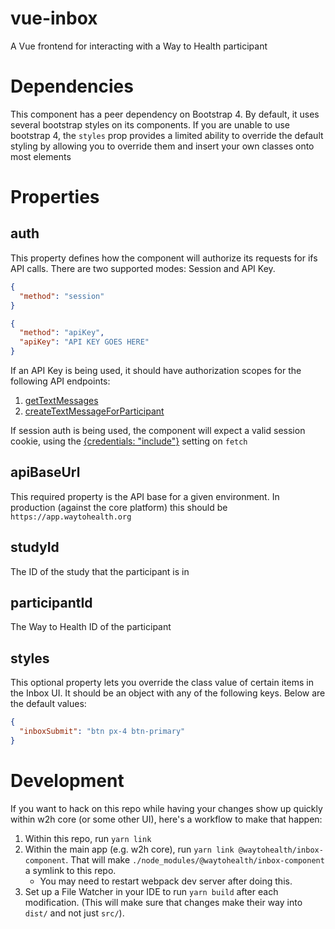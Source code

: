 # vue-inbox
A Vue frontend for interacting with a Way to Health participant

# Dependencies
This component has a peer dependency on Bootstrap 4. By default, it uses several bootstrap styles on its components.
If you are unable to use bootstrap 4, the `styles` prop provides a limited ability to override the default styling by 
allowing you to override them and insert your own classes onto most elements

# Properties

## auth

This property defines how the component will authorize its requests for ifs API calls.
There are two supported modes: Session and API Key.

```json
{
  "method": "session"
}
```

```json
{
  "method": "apiKey",
  "apiKey": "API KEY GOES HERE"
}
```

If an API Key is being used, it should have authorization scopes for the following API endpoints:
1. [getTextMessages](https://app.waytohealth.org/api/v2#operation/getTextMessages)
2. [createTextMessageForParticipant](https://app.waytohealth.org/api/v2/participants/{participant_id}/text_messages)

If session auth is being used, the component will expect a valid session cookie, using the [{credentials: "include"}](https://developer.mozilla.org/en-US/docs/Web/API/fetch#credentials) setting on `fetch`
## apiBaseUrl

This required property is the API base for a given environment.
In production (against the core platform) this should be `https://app.waytohealth.org`

## studyId

The ID of the study that the participant is in

## participantId

The Way to Health ID of the participant

## styles

This optional property lets you override the class value of certain items in the Inbox UI.
It should be an object with any of the following keys. Below are the default values:
```json
{
  "inboxSubmit": "btn px-4 btn-primary"
}
```

# Development
If you want to hack on this repo while having your changes show up quickly within w2h core (or some other UI), here's a workflow to make that happen:
1. Within this repo, run `yarn link`
2. Within the main app (e.g. w2h core), run `yarn link @waytohealth/inbox-component`. That will make `./node_modules/@waytohealth/inbox-component` a symlink to this repo.
    * You may need to restart webpack dev server after doing this.
3. Set up a File Watcher in your IDE to run `yarn build` after each modification. (This will make sure that changes make their way into `dist/` and not just `src/`).
